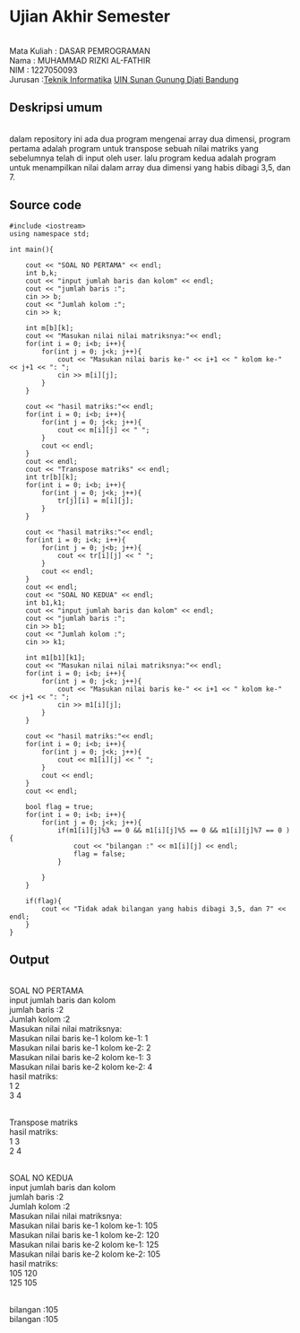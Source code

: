 # Ujian Akhir Semester 
<br>Mata Kuliah 	: DASAR PEMROGRAMAN
<br> Nama		: MUHAMMAD RIZKI AL-FATHIR
<br>NIM		:	1227050093
<br>Jurusan		:[Teknik Informatika](http://if.uinsgd.ac.id/) [UIN Sunan Gunung Djati Bandung](https://uinsgd.ac.id/) 

## Deskripsi umum
<br> dalam repository ini ada dua program mengenai array dua dimensi, program pertama adalah program untuk transpose sebuah nilai matriks yang sebelumnya telah di input oleh user. lalu program kedua adalah program untuk menampilkan nilai dalam array dua dimensi yang habis dibagi 3,5, dan 7.

## Source code

	#include <iostream>
	using namespace std;

	int main(){

		cout << "SOAL NO PERTAMA" << endl;
		int b,k;
		cout << "input jumlah baris dan kolom" << endl;
		cout << "jumlah baris :";
		cin >> b;
		cout << "Jumlah kolom :";
		cin >> k;

		int m[b][k];
		cout << "Masukan nilai nilai matriksnya:"<< endl;
		for(int i = 0; i<b; i++){
			for(int j = 0; j<k; j++){
				cout << "Masukan nilai baris ke-" << i+1 << " kolom ke-" << j+1 << ": ";
				cin >> m[i][j];
			}
		}

		cout << "hasil matriks:"<< endl;
		for(int i = 0; i<b; i++){
			for(int j = 0; j<k; j++){
				cout << m[i][j] << " ";
			}
			cout << endl;
		}
		cout << endl;
		cout << "Transpose matriks" << endl;
		int tr[b][k];
		for(int i = 0; i<b; i++){
			for(int j = 0; j<k; j++){
				tr[j][i] = m[i][j];
			}
		}

		cout << "hasil matriks:"<< endl;
		for(int i = 0; i<k; i++){
			for(int j = 0; j<b; j++){
				cout << tr[i][j] << " ";
			}
			cout << endl;
		}
		cout << endl;
		cout << "SOAL NO KEDUA" << endl;
		int b1,k1;
		cout << "input jumlah baris dan kolom" << endl;
		cout << "jumlah baris :";
		cin >> b1;
		cout << "Jumlah kolom :";
		cin >> k1;

		int m1[b1][k1];
		cout << "Masukan nilai nilai matriksnya:"<< endl;
		for(int i = 0; i<b; i++){
			for(int j = 0; j<k; j++){
				cout << "Masukan nilai baris ke-" << i+1 << " kolom ke-" << j+1 << ": ";
				cin >> m1[i][j];
			}
		}

		cout << "hasil matriks:"<< endl;
		for(int i = 0; i<b; i++){
			for(int j = 0; j<k; j++){
				cout << m1[i][j] << " ";
			}
			cout << endl;
		}
		cout << endl;

		bool flag = true;
		for(int i = 0; i<b; i++){
			for(int j = 0; j<k; j++){
				if(m1[i][j]%3 == 0 && m1[i][j]%5 == 0 && m1[i][j]%7 == 0 ){
					cout << "bilangan :" << m1[i][j] << endl;
					flag = false;
				}

			}
		}

		if(flag){
			cout << "Tidak adak bilangan yang habis dibagi 3,5, dan 7" << endl;
		}
	}
## Output
<br>SOAL NO PERTAMA
<br>input jumlah baris dan kolom
<br>jumlah baris :2
<br>Jumlah kolom :2
<br>Masukan nilai nilai matriksnya:
<br>Masukan nilai baris ke-1 kolom ke-1: 1
<br>Masukan nilai baris ke-1 kolom ke-2: 2
<br>Masukan nilai baris ke-2 kolom ke-1: 3
<br>Masukan nilai baris ke-2 kolom ke-2: 4
<br>hasil matriks:
<br>1 2
<br>3 4

<br>Transpose matriks
<br>hasil matriks:
<br>1 3
<br>2 4

<br>SOAL NO KEDUA
<br>input jumlah baris dan kolom
<br>jumlah baris :2
<br>Jumlah kolom :2
<br>Masukan nilai nilai matriksnya:
<br>Masukan nilai baris ke-1 kolom ke-1: 105
<br>Masukan nilai baris ke-1 kolom ke-2: 120
<br>Masukan nilai baris ke-2 kolom ke-1: 125
<br>Masukan nilai baris ke-2 kolom ke-2: 105
<br>hasil matriks:
<br>105 120
<br>125 105

<br>bilangan :105
<br>bilangan :105
